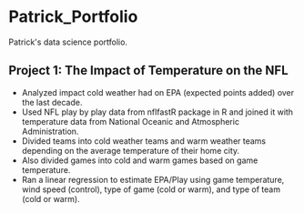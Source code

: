 # Patrick_Portfolio
Patrick's data science portfolio.

## Project 1: The Impact of Temperature on the NFL
- Analyzed impact cold weather had on EPA (expected points added) over the last decade.
- Used NFL play by play data from nflfastR package in R and joined it with temperature data from National Oceanic and Atmospheric Administration.
- Divided teams into cold weather teams and warm weather teams depending on the average temperature of their home city.
- Also divided games into cold and warm games based on game temperature.
- Ran a linear regression to estimate EPA/Play using game temperature, wind speed (control), type of game (cold or warm), and type of team (cold or warm).
